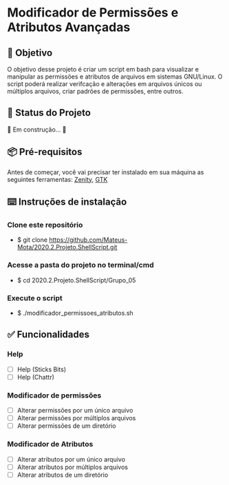 # Modificador de Permissões e Atributos Avançadas

## :dart: Objetivo
O objetivo desse projeto é criar um script em bash para visualizar e manipular as permissões e atributos de arquivos em sistemas GNU/Linux.  O script poderá realizar verifcação e alterações em arquivos únicos ou múltiplos arquivos, criar padrões de permissões, entre outros.


## :vertical_traffic_light: Status do Projeto
 :construction: Em construção...  :construction:


## :package: Pré-requisitos
Antes de começar, você vai precisar ter instalado em sua máquina as seguintes ferramentas: [Zenity](https://gitlab.gnome.org/GNOME/zenity), [GTK](https://www.gtk.org/)

## :keyboard: Instruções de instalação
### Clone este repositório
- $ git clone https://github.com/Mateus-Mota/2020.2.Projeto.ShellScript.git
### Acesse a pasta do projeto no terminal/cmd
- $ cd 2020.2.Projeto.ShellScript/Grupo_05
### Execute o script
- $ ./modificador_permissoes_atributos.sh


## :white_check_mark: Funcionalidades

### Help
- [ ] Help (Sticks Bits)
- [ ] Help (Chattr)

### Modificador de permissões
- [ ] Alterar permissões por um único arquivo
- [ ] Alterar permissões por múltiplos arquivos
- [ ] Alterar permissões de um diretório

### Modificador de Atributos
- [ ] Alterar atributos por um único arquivo
- [ ] Alterar atributos por múltiplos arquivos
- [ ] Alterar atributos de um diretório
